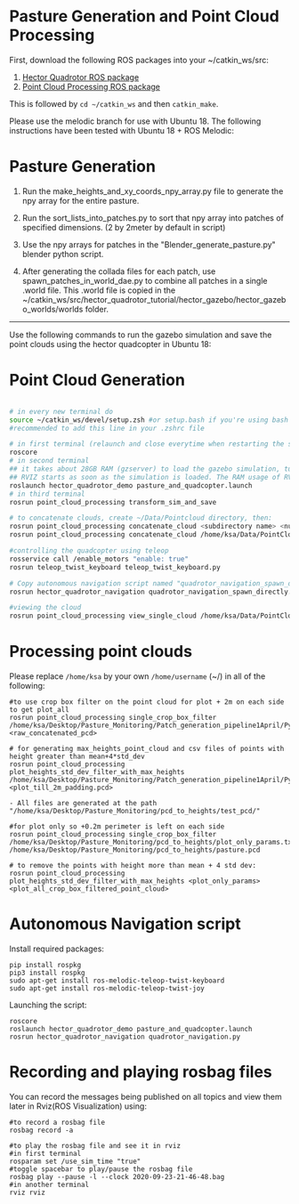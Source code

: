 # Pasture Generation and Point Cloud Processing

<!-- [I'm an inline-style link](https://www.google.com) -->

First, download the following ROS packages into your ~/catkin_ws/src:  
1. [Hector Quadrotor ROS package](https://github.com/hsd1121/hector_quadrotor_tutorial/tree/melodic)     
2. [Point Cloud Processing ROS package](https://github.com/hsd1121/PointCloudProcessing/tree/melodic)  

This is followed by ```cd ~/catkin_ws``` and then ```catkin_make```.

Please use the melodic branch for use with Ubuntu 18. The following instructions have been tested with Ubuntu 18 + ROS Melodic:

# Pasture Generation

1. Run the make_heights_and_xy_coords_npy_array.py file to generate the npy array for the entire pasture.  

2. Run the sort_lists_into_patches.py to sort that npy array into patches of specified dimensions. (2 by 2meter by default in script)

3. Use the npy arrays for patches in the "Blender_generate_pasture.py" blender python script.

4. After generating the collada files for each patch, use spawn_patches_in_world_dae.py to combine all patches in a single .world file. This .world file is copied in the ~/catkin_ws/src/hector_quadrotor_tutorial/hector_gazebo/hector_gazebo_worlds/worlds folder. 


---

Use the following commands to run the gazebo simulation and save the point clouds using the hector quadcopter in Ubuntu 18:

# Point Cloud Generation
```zsh

# in every new terminal do
source ~/catkin_ws/devel/setup.zsh #or setup.bash if you're using bash
#recommended to add this line in your .zshrc file

# in first terminal (relaunch and close everytime when restarting the scripts):
roscore
# in second terminal
## it takes about 28GB RAM (gzserver) to load the gazebo simulation, turn the GUI to false so that it loads up quicker in about 35 minutes.
## RVIZ starts as soon as the simulation is loaded. The RAM usage of RViz will keep increasing almost linearly as the number of points collected by the LiDAR goes up. It goes up till the Decay time set in the RViz simulation.
roslaunch hector_quadrotor_demo pasture_and_quadcopter.launch
# in third terminal
rosrun point_cloud_processing transform_sim_and_save 

# to concatenate clouds, create ~/Data/Pointcloud directory, then:
rosrun point_cloud_processing concatenate_cloud <subdirectory name> <number of files>
rosrun point_cloud_processing concatenate_cloud /home/ksa/Data/PointCloud/9-18-2020/unfiltered/ 236

#controlling the quadcopter using teleop
rosservice call /enable_motors "enable: true"
rosrun teleop_twist_keyboard teleop_twist_keyboard.py 

# Copy autonomous navigation script named "quadrotor_navigation_spawn_directly.py" in the path "~/catkin_ws/src/hector_quadrotor_tutorial/hector_quadrotor/hector_quadrotor_navigation/src/quadrotor_navigation_spawn_directly.py"
rosrun hector_quadrotor_navigation quadrotor_navigation_spawn_directly.py

#viewing the cloud
rosrun point_cloud_processing view_single_cloud /home/ksa/Data/PointCloud/concatenated_cloud.pcd

```

# Processing point clouds
Please replace ```/home/ksa``` by your own ```/home/username``` (~/) in all of the following:
```
#to use crop box filter on the point cloud for plot + 2m on each side to get plot_all
rosrun point_cloud_processing single_crop_box_filter /home/ksa/Desktop/Pasture_Monitoring/Patch_generation_pipeline1April/Python_scripts/plot_all_params.txt <raw_concatenated_pcd>

# for generating max_heights_point_cloud and csv files of points with height greater than mean+4*std_dev
rosrun point_cloud_processing plot_heights_std_dev_filter_with_max_heights /home/ksa/Desktop/Pasture_Monitoring/Patch_generation_pipeline1April/Python_scripts/plot_only_params.txt  <plot_till_2m_padding.pcd>

- All files are generated at the path "/home/ksa/Desktop/Pasture_Monitoring/pcd_to_heights/test_pcd/"

#for plot only so +0.2m perimeter is left on each side
rosrun point_cloud_processing single_crop_box_filter /home/ksa/Desktop/Pasture_Monitoring/pcd_to_heights/plot_only_params.txt /home/ksa/Desktop/Pasture_Monitoring/pcd_to_heights/pasture.pcd

# to remove the points with height more than mean + 4 std dev:
rosrun point_cloud_processing plot_heights_std_dev_filter_with_max_heights <plot_only_params> <plot_all_crop_box_filtered_point_cloud>

```

# Autonomous Navigation script
Install required packages:
```
pip install rospkg
pip3 install rospkg
sudo apt-get install ros-melodic-teleop-twist-keyboard
sudo apt-get install ros-melodic-teleop-twist-joy

```
Launching the script:
```
roscore
roslaunch hector_quadrotor_demo pasture_and_quadcopter.launch
rosrun hector_quadrotor_navigation quadrotor_navigation.py
```

# Recording and playing rosbag files
You can record the messages being published on all topics and view them later in Rviz(ROS Visualization) using:
```
#to record a rosbag file
rosbag record -a

#to play the rosbag file and see it in rviz
#in first terminal
rosparam set /use_sim_time "true"
#toggle spacebar to play/pause the rosbag file
rosbag play --pause -l --clock 2020-09-23-21-46-48.bag
#in another terminal
rviz rviz
```
